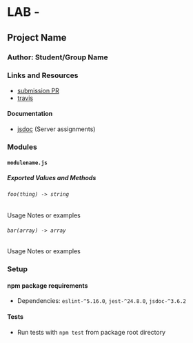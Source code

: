 # LAB - 

## Project Name

### Author: Student/Group Name

### Links and Resources
* [submission PR](http://xyz.com)
* [travis](https://www.travis-ci.com/401-advanced-javascript-jv/02-classes)

#### Documentation
* [jsdoc](http://xyz.com) (Server assignments)

### Modules
#### `modulename.js`
##### Exported Values and Methods

###### `foo(thing) -> string`
Usage Notes or examples

###### `bar(array) -> array`
Usage Notes or examples

### Setup
#### npm package requirements
* Dependencies: `eslint-^5.16.0`, `jest-^24.8.0`, `jsdoc-^3.6.2`

#### Tests
* Run tests with `npm test` from package root directory
